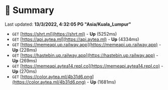 # 📖 Summary
Last updated: **13/3/2022, 4:32:05 PG "Asia/Kuala_Lumpur"**

- `GET` [https://shrt.ml](https://shrt.ml) - **Up** (5252ms)
- `GET` [https://api.aytea.ml](https://api.aytea.ml) - **Up** (4334ms)
- `GET` [https://memeapi.up.railway.app](https://memeapi.up.railway.app) - **Up** (228ms)
- `GET` [https://hastebin.up.railway.app](https://hastebin.up.railway.app) - **Up** (269ms)
- `GET` [https://memeapi.aytea14.repl.co](https://memeapi.aytea14.repl.co) - **Up** (270ms)
- `GET` [https://color.aytea.ml/4b31d6.png](https://color.aytea.ml/4b31d6.png) - **Up** (1681ms)
